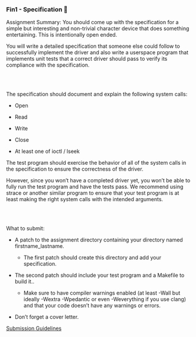 ### Fin1 - Specification 📐

Assignment Summary: You should come up with the specification for a simple but interesting and non-trivial character device that does something entertaining. This is intentionally open ended.

You will write a detailed specification that someone else could follow to successfully implement the driver and also write a userspace program that implements unit tests that a correct driver should pass to verify its compliance with the specification.

<br></br>

The specification should document and explain the following system calls:

- Open

- Read

- Write

- Close

- At least one of ioctl / lseek

The test program should exercise the behavior of all of the system calls in the specification to ensure the correctness of the driver.

However, since you won’t have a completed driver yet, you won’t be able to fully run the test program and have the tests pass. We recommend using strace or another similar program to ensure that your test program is at least making the right system calls with the intended arguments.

<br></br>

What to submit:

- A patch to the assignment directory containing your directory named firstname_lastname.

  - The first patch should create this directory and add your specification.

- The second patch should include your test program and a Makefile to build it..

  - Make sure to have compiler warnings enabled (at least -Wall but ideally -Wextra -Wpedantic or even -Weverything if you use clang) and that your code doesn’t have any warnings or errors.

- Don’t forget a cover letter.

[Submission Guidelines](submission_guidelines.html)
